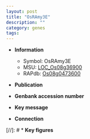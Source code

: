 ```yaml
---
layout: post
title: "OsRAmy3E"
description: ""
category: genes
tags: 
---
```


* **Information**  
    + Symbol: OsRAmy3E  
    + MSU: [LOC_Os08g36900](http://rice.uga.edu/cgi-bin/ORF_infopage.cgi?orf=LOC_Os08g36900)  
    + RAPdb: [Os08g0473600](http://rapdb.dna.affrc.go.jp/viewer/gbrowse_details/irgsp1?name=Os08g0473600)  

* **Publication**  

* **Genbank accession number**  

* **Key message**  

* **Connection**  

[//]: # * **Key figures**  


